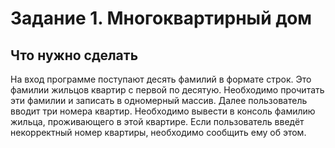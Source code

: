 # Задание 1. Многоквартирный дом


## Что нужно сделать

На вход программе поступают десять фамилий в формате строк. 
Это фамилии жильцов квартир с первой по десятую. 
Необходимо прочитать эти фамилии и записать в одномерный массив. 
Далее пользователь вводит три номера квартир. 
Необходимо вывести в консоль фамилию жильца, проживающего в этой квартире. 
Если пользователь введёт некорректный номер квартиры, необходимо сообщить ему об этом.